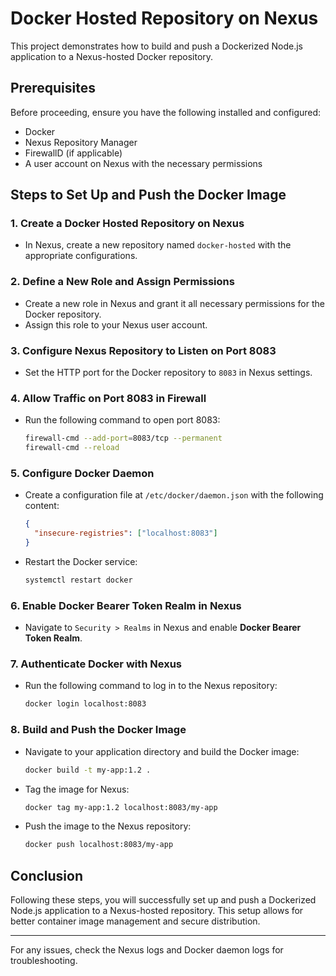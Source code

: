 #  Docker Hosted Repository on Nexus

This project demonstrates how to build and push a Dockerized Node.js application to a Nexus-hosted Docker repository.

## Prerequisites

Before proceeding, ensure you have the following installed and configured:
- Docker
- Nexus Repository Manager
- FirewallD (if applicable)
- A user account on Nexus with the necessary permissions

## Steps to Set Up and Push the Docker Image

### 1. Create a Docker Hosted Repository on Nexus
- In Nexus, create a new repository named `docker-hosted` with the appropriate configurations.

### 2. Define a New Role and Assign Permissions
- Create a new role in Nexus and grant it all necessary permissions for the Docker repository.
- Assign this role to your Nexus user account.

### 3. Configure Nexus Repository to Listen on Port 8083
- Set the HTTP port for the Docker repository to `8083` in Nexus settings.

### 4. Allow Traffic on Port 8083 in Firewall
- Run the following command to open port 8083:
  ```sh
  firewall-cmd --add-port=8083/tcp --permanent
  firewall-cmd --reload
  ```

### 5. Configure Docker Daemon
- Create a configuration file at `/etc/docker/daemon.json` with the following content:
  ```json
  {
    "insecure-registries": ["localhost:8083"]
  }
  ```
- Restart the Docker service:
  ```sh
  systemctl restart docker
  ```

### 6. Enable Docker Bearer Token Realm in Nexus
- Navigate to `Security > Realms` in Nexus and enable **Docker Bearer Token Realm**.

### 7. Authenticate Docker with Nexus
- Run the following command to log in to the Nexus repository:
  ```sh
  docker login localhost:8083
  ```

### 8. Build and Push the Docker Image
- Navigate to your application directory and build the Docker image:
  ```sh
  docker build -t my-app:1.2 .
  ```
- Tag the image for Nexus:
  ```sh
  docker tag my-app:1.2 localhost:8083/my-app
  ```
- Push the image to the Nexus repository:
  ```sh
  docker push localhost:8083/my-app
  ```

## Conclusion
Following these steps, you will successfully set up and push a Dockerized Node.js application to a Nexus-hosted repository. This setup allows for better container image management and secure distribution.

---

For any issues, check the Nexus logs and Docker daemon logs for troubleshooting.


